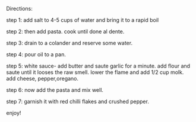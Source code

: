 Directions:

step 1:
add salt to 4-5 cups of water and bring it to a rapid boil

step 2:
then add pasta. cook until done al dente.

step 3:
drain to a colander and reserve some water.

step 4:
pour oil to a pan.

step 5:
white sauce-
add butter and saute garlic for a minute.
add flour and saute until it looses the raw smell.
lower the flame and add 1/2 cup molk.
add cheese, pepper,oregano.

step 6:
now add the pasta and mix well.

step 7:
garnish it with red chilli flakes and crushed pepper.

enjoy!